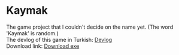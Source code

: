 # Kaymak

The game project that I couldn't decide on the name yet. (The word 'Kaymak' is random.)<br>
The devlog of this game in Turkish: [Devlog](https://aerenpozitif.com/devlog/2020/01/18/game-devlog-1.html)<br>
Download link: [Download exe](https://www.dropbox.com/s/1rbhu9z7jbhvhko/kaymak.rar?dl=0)<br>
